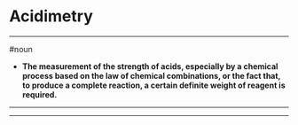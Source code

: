 # Acidimetry
---
#noun
- **The measurement of the strength of acids, especially by a chemical process based on the law of chemical combinations, or the fact that, to produce a complete reaction, a certain definite weight of reagent is required.**
---
---
